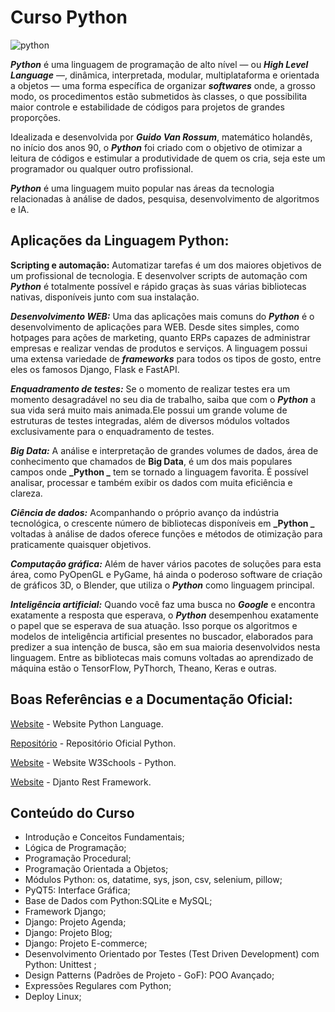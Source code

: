 # Curso Python 

![python](https://user-images.githubusercontent.com/64049906/118983447-736a5900-b94a-11eb-9590-d0151916367b.png)

**_Python_** é uma linguagem de programação de alto nível — ou **_High Level Language_** —, dinâmica, interpretada, modular, multiplataforma e orientada a objetos — uma forma específica de organizar **_softwares_** onde, a grosso modo, os procedimentos estão submetidos às classes, o que possibilita maior controle e estabilidade de códigos para projetos de grandes proporções.

Idealizada e desenvolvida por **_Guido Van Rossum_**, matemático holandês, no início dos anos 90, o **_Python_** foi criado com o objetivo de otimizar a leitura de códigos e estimular a produtividade de quem os cria, seja este um programador ou qualquer outro profissional.

**_Python_** é uma linguagem muito popular nas áreas da tecnologia relacionadas à análise de dados, pesquisa, desenvolvimento de algoritmos e IA. 

## Aplicações da Linguagem Python:

**Scripting e automação:** Automatizar tarefas é um dos maiores objetivos de um profissional de tecnologia. E desenvolver scripts de automação com **_Python_** é totalmente possível e rápido graças às suas várias bibliotecas nativas, disponíveis junto com sua instalação.

**_Desenvolvimento WEB:_** Uma das aplicações mais comuns do **_Python_** é o desenvolvimento de aplicações para WEB. Desde sites simples, como hotpages para ações de marketing, quanto ERPs capazes de administrar empresas e realizar vendas de produtos e serviços. A linguagem possui uma extensa variedade de **_frameworks_** para todos os tipos de gosto, entre eles os famosos Django, Flask e FastAPI.

**_Enquadramento de testes:_** Se o momento de realizar testes era um momento desagradável no seu dia de trabalho, saiba que com o **_Python_** a sua vida será muito mais animada.Ele possui um grande volume de estruturas de testes integradas, além de diversos módulos voltados exclusivamente para o enquadramento de testes.

**_Big Data:_** A análise e interpretação de grandes volumes de dados, área de conhecimento que chamados de **Big Data**, é um dos mais populares campos onde **_Python _** tem se tornado a linguagem favorita. É possível analisar, processar e também exibir os dados com muita eficiência e clareza.

**_Ciência de dados:_** Acompanhando o próprio avanço da indústria tecnológica, o crescente número de bibliotecas disponíveis em **_Python _** voltadas à análise de dados oferece funções e métodos de otimização para praticamente quaisquer objetivos.

**_Computação gráfica:_** Além de haver vários pacotes de soluções para esta área, como PyOpenGL e PyGame, há ainda o poderoso software de criação de gráficos 3D, o Blender, que utiliza o **_Python_** como linguagem principal.

**_Inteligência artificial:_** Quando você faz uma busca no **_Google_** e encontra exatamente a resposta que esperava, o **_Python_** desempenhou exatamente o papel que se esperava de sua atuação. Isso porque os algoritmos e modelos de inteligência artificial presentes no  buscador, elaborados para predizer a sua intenção de busca, são em sua maioria desenvolvidos nesta linguagem. Entre as bibliotecas mais comuns voltadas ao aprendizado de máquina estão o TensorFlow, PyThorch, Theano, Keras e outras.


## Boas Referências e a Documentação Oficial:

[Website](https://www.python.org/) - Website Python Language.

[Repositório](https://github.com/python) - Repositório Oficial Python.

[Website](https://www.w3schools.com/python/) - Website W3Schools - Python.

[Website](https://www.django-rest-framework.org/) - Djanto Rest Framework.


## Conteúdo do Curso

* Introdução e Conceitos Fundamentais;
* Lógica de Programação;
* Programação Procedural;
* Programação Orientada a Objetos;
* Módulos Python: os, datatime, sys, json, csv, selenium, pillow;
* PyQT5: Interface Gráfica;
* Base de Dados com Python:SQLite e MySQL;
* Framework Django;
* Django: Projeto Agenda;
* Django: Projeto Blog;
* Django: Projeto E-commerce;
* Desenvolvimento Orientado por Testes (Test Driven Development) com Python: Unittest ;
* Design Patterns (Padrões de Projeto - GoF): POO Avançado;
* Expressões Regulares com Python;
* Deploy Linux;






